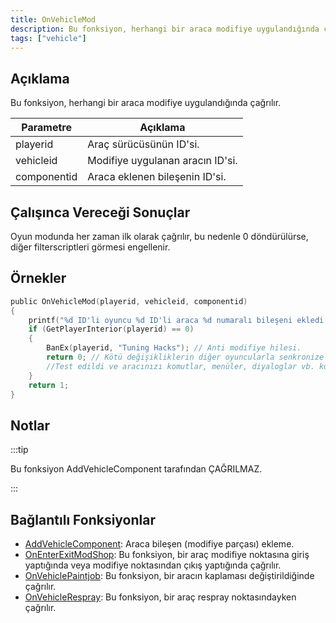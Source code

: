 ```yaml
---
title: OnVehicleMod
description: Bu fonksiyon, herhangi bir araca modifiye uygulandığında çağrılır.
tags: ["vehicle"]
---
```


## Açıklama

Bu fonksiyon, herhangi bir araca modifiye uygulandığında çağrılır.

| Parametre   | Açıklama                                                |
| ----------- | ------------------------------------------------------- |
| playerid    | Araç sürücüsünün ID'si.                                 |
| vehicleid   | Modifiye uygulanan aracın ID'si.                        |
| componentid | Araca eklenen bileşenin ID'si.                          |

## Çalışınca Vereceği Sonuçlar

Oyun modunda her zaman ilk olarak çağrılır, bu nedenle 0 döndürülürse, diğer filterscriptleri görmesi engellenir.

## Örnekler

```c
public OnVehicleMod(playerid, vehicleid, componentid)
{
    printf("%d ID'li oyuncu %d ID'li araca %d numaralı bileşeni ekledi.", playerid, vehicleid,componentid);
    if (GetPlayerInterior(playerid) == 0)
    {
        BanEx(playerid, "Tuning Hacks"); // Anti modifiye hilesi.
        return 0; // Kötü değişikliklerin diğer oyuncularla senkronize edilmesini engeller
        //Test edildi ve aracınızı komutlar, menüler, diyaloglar vb. kullanarak modifiye etmenize izin veren sunucularda bile çalıştı.
    }
    return 1;
}
```

## Notlar

:::tip

Bu fonksiyon AddVehicleComponent tarafından ÇAĞRILMAZ.

:::

## Bağlantılı Fonksiyonlar

- [AddVehicleComponent](../functions/AddVehicleComponent): Araca bileşen (modifiye parçası) ekleme.
- [OnEnterExitModShop](OnEnterExitModShop): Bu fonksiyon, bir araç modifiye noktasına giriş yaptığında veya modifiye noktasından çıkış yaptığında çağrılır.
- [OnVehiclePaintjob](OnVehiclePaintjob): Bu fonksiyon, bir aracın kaplaması değiştirildiğinde çağrılır.
- [OnVehicleRespray](OnVehicleRespray): Bu fonksiyon, bir araç respray noktasındayken çağrılır.
